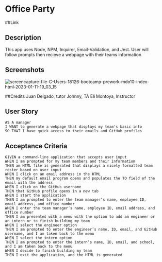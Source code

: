 # Office Party

##Link


## Description
This app uses Node, NPM, Inquirer, Email-Validation, and Jest. User will follow prompts then recieve a webpage with their teams information. 

## Screenshots 
![screencapture-file-C-Users-18126-bootcamp-prework-mdo10-index-html-2023-01-11-19_03_15](https://user-images.githubusercontent.com/114121861/211973166-b90d731d-f02e-493f-8c16-f08f89a1264d.png)

##Credits
Juan Delgado, tutor
Johnny, TA
Eli Montoya, Instructor

## User Story
```
AS A manager
I WANT to generate a webpage that displays my team's basic info
SO THAT I have quick access to their emails and GitHub profiles
```

## Acceptance Criteria
```
GIVEN a command-line application that accepts user input
WHEN I am prompted for my team members and their information
THEN an HTML file is generated that displays a nicely formatted team roster based on user input
WHEN I click on an email address in the HTML
THEN my default email program opens and populates the TO field of the email with the address
WHEN I click on the GitHub username
THEN that GitHub profile opens in a new tab
WHEN I start the application
THEN I am prompted to enter the team manager’s name, employee ID, email address, and office number
WHEN I enter the team manager’s name, employee ID, email address, and office number
THEN I am presented with a menu with the option to add an engineer or an intern or to finish building my team
WHEN I select the engineer option
THEN I am prompted to enter the engineer’s name, ID, email, and GitHub username, and I am taken back to the menu
WHEN I select the intern option
THEN I am prompted to enter the intern’s name, ID, email, and school, and I am taken back to the menu
WHEN I decide to finish building my team
THEN I exit the application, and the HTML is generated
```
